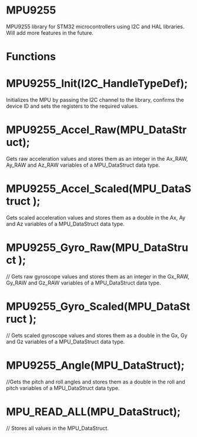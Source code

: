 # MPU9255
MPU9255 library for STM32 microcontrollers using I2C and HAL libraries. Will add more features in the future.

# Functions

# MPU9255_Init(I2C_HandleTypeDef); 
Initializes the MPU by passing the I2C channel to the library, confirms the device ID and sets the registers to the required values.  

# MPU9255_Accel_Raw(MPU_DataStruct); 
Gets raw acceleration values and stores them as an integer in the Ax_RAW, Ay_RAW and Az_RAW variables of a MPU_DataStruct data type.

# MPU9255_Accel_Scaled(MPU_DataStruct );
Gets scaled acceleration values and stores them as a double in the Ax, Ay and Az variables of a MPU_DataStruct data type.

# MPU9255_Gyro_Raw(MPU_DataStruct ); 
//  Gets raw gyroscope values and stores them as an integer in the Gx_RAW, Gy_RAW and Gz_RAW variables of a MPU_DataStruct data type.

# MPU9255_Gyro_Scaled(MPU_DataStruct ); 
// Gets scaled gyroscope values and stores them as a double in the Gx, Gy and Gz variables of a MPU_DataStruct data type.

# MPU9255_Angle(MPU_DataStruct);
//Gets the pitch and roll angles and stores them as a double in the roll and pitch variables of a MPU_DataStruct data type.

# MPU_READ_ALL(MPU_DataStruct);
// Stores all values in the MPU_DataStruct.

